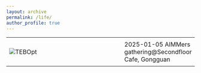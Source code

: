 ```yaml
---
layout: archive
permalink: /life/
author_profile: true
---
```



<table style="width: 100%; border-collapse: collapse; border: 0;">
  <tr>
    <td style="width: 70%; border: 0px solid black; padding: 8px;">
      <img src="../images/IMG_2851.png" alt="TEBOpt">
    </td>
    <td style="border: 0px solid black; padding: 8px;">2025-01-05 AIMMers gathering@Secondfloor Cafe, Gongguan
    </td>
  </tr>
</table>
